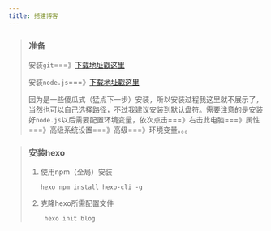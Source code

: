 ```yaml
---
title: 搭建博客
---
```


> ### 准备
>
> 安装`git`===》[下载地址戳这里](https://git-scm.com/downloads)
>
> 安装`node.js`===》[下载地址戳这里](https://nodejs.org/zh-cn/download/)
>
> 因为是一些傻瓜式（猛点下一步）安装，所以安装过程我这里就不展示了，当然也可以自己选择路径，不过我建议安装到默认盘符。需要注意的是安装好`node.js`以后需要配置环境变量，依次点击===》右击此电脑===》属性===》高级系统设置===》高级===》环境变量。。。

> ### 安装hexo
>
> 1. 使用npm（全局）安装
>
>    ```
>    hexo npm install hexo-cli -g
>    ```
>
> 2. 克隆hexo所需配置文件
>
>    ```
>     hexo init blog
>    ```
>
>    
